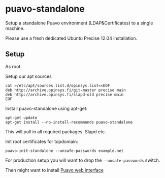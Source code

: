 # puavo-standalone

Setup a standalone Puavo environment (LDAP&Certificates) to a single machine.

Please use a fresh dedicated Ubuntu Precise 12.04 installation.

## Setup

As root.

Setup our apt sources

    cat >/etc/apt/sources.list.d/opinsys.list<<EOF
    deb http://archive.opinsys.fi/git-master precise main
    deb http://archive.opinsys.fi/slapd-old precise main
    EOF


Install puavo-standalone using apt-get:

    apt-get update
    apt-get install --no-install-recommends puavo-standalone

This will pull in all required packages. Slapd etc.

Init root certificates for topdomain:

    puavo-init-standalone --unsafe-passwords example.net

For production setup you will want to drop the `--unsafe-passwords` switch.

Then might want to install [Puavo web interface](https://github.com/opinsys/puavo-users/blob/master/doc/STANDALONE.md)
